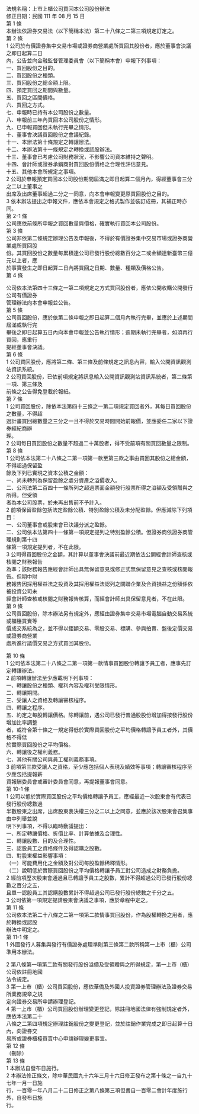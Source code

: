 法規名稱：上市上櫃公司買回本公司股份辦法  
修正日期：民國 111 年 08 月 15 日  
第 1 條  
本辦法依證券交易法（以下簡稱本法）第二十八條之二第三項規定訂定之。  
第 2 條  
1 公司於有價證券集中交易市場或證券商營業處所買回其股份者，應於董事會決議之即日起算二日  
內，公告並向金融監督管理委員會（以下簡稱本會）申報下列事項：  
一、買回股份之目的。  
二、買回股份之種類。  
三、買回股份之總金額上限。  
四、預定買回之期間與數量。  
五、買回之區間價格。  
六、買回之方式。  
七、申報時已持有本公司股份之數量。  
八、申報前三年內買回本公司股份之情形。  
九、已申報買回但未執行完畢之情形。  
十、董事會決議買回股份之會議紀錄。  
十一、本辦法第十條規定之轉讓辦法。  
十二、本辦法第十一條規定之轉換或認股辦法。  
十三、董事會已考慮公司財務狀況，不影響公司資本維持之聲明。  
十四、會計師或證券承銷商對買回股份價格之合理性評估意見。  
十五、其他本會所規定之事項。  
2 公司於申報預定買回本公司股份期間屆滿之即日起算二個月內，得經董事會三分之二以上董事之  
出席及出席董事超過二分之一同意，向本會申報變更原買回股份之目的。  
3 依本辦法提出之申報文件，應依本會規定之格式製作並裝訂成冊，其補正時亦同。  
第 2-1 條  
公司應依前條所申報之買回數量與價格，確實執行買回本公司股份。  
第 3 條  
公司非依第二條規定辦理公告及申報後，不得於有價證券集中交易市場或證券商營業處所買回股  
份。其買回股份之數量每累積達公司已發行股份總數百分之二或金額達新臺幣三億元以上者，應  
於事實發生之即日起算二日內將買回之日期、數量、種類及價格公告。  
第 4 條  


公司依本法第四十三條之一第二項規定之方式買回股份者，應依公開收購公開發行公司有價證券  
管理辦法向本會申報並公告。  
第 5 條  
公司買回股份，應於依第二條申報之即日起算二個月內執行完畢，並應於上述期間屆滿或執行完  
畢後之即日起算五日內向本會申報並公告執行情形；逾期未執行完畢者，如須再行買回，應重行  
提經董事會決議。  
第 6 條  
1 公司買回股份，應將第二條、第三條及前條規定之訊息內容，輸入公開資訊觀測站資訊系統。  
2 公司買回股份，已依前項規定將訊息輸入公開資訊觀測站資訊系統者，第二條第一項、第三條及  
前條之公告得免登載於報紙。  
第 7 條  
1 公司買回股份，除依本法第四十三條之一第二項規定買回者外，其每日買回股份之數量，不得超  
過計畫買回總數量之三分之一且不得於交易時間開始前報價，並應委任二家以下證券經紀商辦  
理。  
2 公司每日買回股份之數量不超過二十萬股者，得不受前項有關買回數量之限制。  
第 8 條  
1 公司依本法第二十八條之二第一項第一款至第三款之事由買回其股份之總金額，不得超過保留盈  
餘及下列已實現之資本公積之金額：  
一、尚未轉列為保留盈餘之處分資產之溢價收入。  
二、公司法第二百四十一條所列之超過票面金額發行股票所得之溢額及受領贈與之所得。但受領  
者為本公司股票，於未再出售前不予計入。  
2 前項保留盈餘包括法定盈餘公積、特別盈餘公積及未分配盈餘。但應減除下列項目：  
一、公司董事會或股東會已決議分派之盈餘。  
二、公司依本法第四十一條第一項規定提列之特別盈餘公積。但證券商依證券商管理規則第十四  
條第一項規定提列者，不在此限。  
3 公司得買回股份之金額，其計算以董事會決議前最近期依法公開經會計師查核或核閱之財務報告  
為準；該財務報告應經會計師出具無保留意見或修正式無保留意見之查核或核閱報告。但期中財  
務報告因採用權益法之投資及其採用權益法認列之關聯企業及合資損益之份額係依被投資公司未  
經會計師查核或核閱之財務報告核算，而經會計師出具保留意見者，不在此限。  
第 9 條  
公司買回股份，除本辦法另有規定外，應經由證券集中交易市場電腦自動交易系統或櫃檯買賣等  
價成交系統為之，並不得以鉅額交易、零股交易、標購、參與拍賣、盤後定價交易或證券商營業  
處所進行議價交易之方式買回其股份。  


第 10 條  
1 公司依本法第二十八條之二第一項第一款情事買回股份轉讓予員工者，應事先訂定轉讓辦法。  
2 前項轉讓辦法至少應載明下列事項：  
一、轉讓股份之種類、權利內容及權利受限情形。  
二、轉讓期間。  
三、受讓人之資格及轉讓審核程序。  
四、轉讓之程序。  
五、約定之每股轉讓價格。除轉讓前，遇公司已發行普通股股份增加得按發行股份增加比率調整  
者，或符合第十條之一規定得低於實際買回股份之平均價格轉讓予員工者外，其價格不得低  
於實際買回股份之平均價格。  
六、轉讓後之權利義務。  
七、其他有關公司與員工權利義務事項。  
3 前項第三款受讓人之資格，至少應包括個人表現及績效等事項；轉讓審核程序至少應包括提報薪  
資報酬委員會或審計委員會同意，再提報董事會同意。  
第 10-1 條  
1 公司以低於實際買回股份之平均價格轉讓予員工，應經最近一次股東會有代表已發行股份總數過  
半數股東之出席，出席股東表決權三分之二以上之同意，並應於該次股東會召集事由中列舉並說  
明下列事項，不得以臨時動議提出：  
一、所定轉讓價格、折價比率、計算依據及合理性。  
二、轉讓股數、目的及合理性。  
三、認股員工之資格條件及得認購之股數。  
四、對股東權益影響事項：  
（一）可能費用化之金額及對公司每股盈餘稀釋情形。  
（二）說明低於實際買回股份之平均價格轉讓予員工對公司造成之財務負擔。  
2 經前項歷次股東會通過且已轉讓予員工之股數，累計不得超過公司已發行股份總數之百分之五，  
且單一認股員工其認購股數累計不得超過公司已發行股份總數之千分之五。  
3 公司依第一項規定提請股東會決議之事項，應於章程中定之。  
第 11 條  
公司依本法第二十八條之二第一項第二款情事買回股份，作為股權轉換之用者，應於轉換或認股  
辦法中明定之。  
第 11-1 條  
1 外國發行人募集與發行有價證券處理準則第三條第二款所稱第一上市（櫃）公司準用本辦法。  


2 第八條第一項第二款有關發行股份溢價及受領贈與之所得規定，第一上市（櫃）公司依註冊地國  
法令規定。  
3 第一上市（櫃）公司買回股份，應依華僑及外國人投資證券管理辦法及證券交易所業務規章之規  
定向證券交易所申請辦理登記。  
4 第一上市（櫃）公司買回股份辦理變更登記，除註冊地國法律有強制規定者外，應依本法第二十  
八條之二第四項規定辦理註銷股份之變更登記，並於註銷作業完成之即日起算十日內，向證券交  
易所或證券櫃檯買賣中心申請辦理變更事宜。  
第 12 條  
（刪除）  
第 13 條  
1 本辦法自發布日施行。  
2 本辦法修正條文，除中華民國九十六年三月十六日修正發布之第十條之一自九十七年一月一日施  
行，一百零一年八月二十二日修正之第八條第三項但書自一百零二會計年度施行外，自發布日施  
行。  


